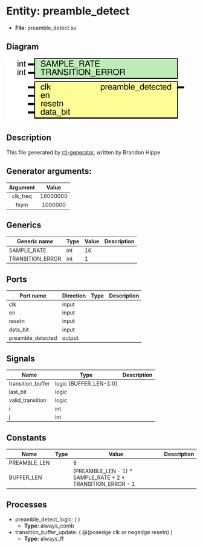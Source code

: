 
# Entity: preamble_detect 
- **File**: preamble_detect.sv

## Diagram
![Diagram](preamble_detect.svg "Diagram")
## Description

This file generated by [rtl-generator](https://github.com/burnettlab/rtl-generator.git), written by Brandon Hippe
## Generator arguments:
| Argument |  Value   |
| :------: | :------: |
| clk_freq | 16000000 |
|   fsym   | 1000000  |

## Generics

| Generic name     | Type | Value | Description |
| ---------------- | ---- | ----- | ----------- |
| SAMPLE_RATE      | int  | 16    |             |
| TRANSITION_ERROR | int  | 1     |             |

## Ports

| Port name         | Direction | Type | Description |
| ----------------- | --------- | ---- | ----------- |
| clk               | input     |      |             |
| en                | input     |      |             |
| resetn            | input     |      |             |
| data_bit          | input     |      |             |
| preamble_detected | output    |      |             |

## Signals

| Name              | Type                   | Description |
| ----------------- | ---------------------- | ----------- |
| transition_buffer | logic [BUFFER_LEN-1:0] |             |
| last_bit          | logic                  |             |
| valid_transition  | logic                  |             |
| i                 | int                    |             |
| j                 | int                    |             |

## Constants

| Name         | Type | Value                                                       | Description |
| ------------ | ---- | ----------------------------------------------------------- | ----------- |
| PREAMBLE_LEN |      | 8                                                           |             |
| BUFFER_LEN   |      | (PREAMBLE_LEN - 1) * SAMPLE_RATE + 2 * TRANSITION_ERROR - 1 |             |

## Processes
- preamble_detect_logic: (  )
  - **Type:** always_comb
- transition_buffer_update: ( @(posedge clk or negedge resetn) )
  - **Type:** always_ff
